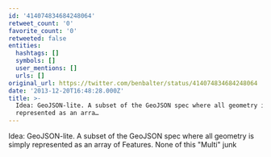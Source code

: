 ```yaml
---
id: '414074834684248064'
retweet_count: '0'
favorite_count: '0'
retweeted: false
entities:
  hashtags: []
  symbols: []
  user_mentions: []
  urls: []
original_url: https://twitter.com/benbalter/status/414074834684248064
date: '2013-12-20T16:48:28.000Z'
title: >-
  Idea: GeoJSON-lite. A subset of the GeoJSON spec where all geometry is simply
  represented as an arra…
---
```


Idea: GeoJSON-lite. A subset of the GeoJSON spec where all geometry is simply represented as an array of Features. None of this "Multi" junk